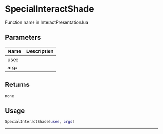 # SpecialInteractShade

Function name in InteractPresentation.lua

## Parameters

| Name | Description |
| ---- | ----------- |
| usee |             |
| args |             |

## Returns

`none`

## Usage

```lua
SpecialInteractShade(usee, args)
```

---
